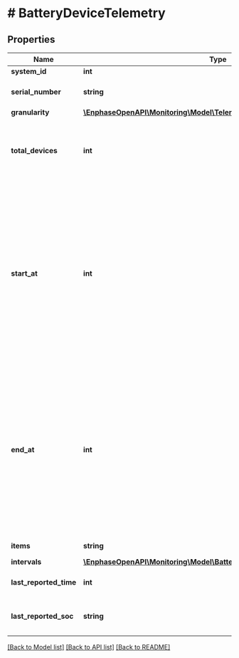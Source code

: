# # BatteryDeviceTelemetry

## Properties

Name | Type | Description | Notes
------------ | ------------- | ------------- | -------------
**system_id** | **int** | System ID. | [optional]
**serial_number** | **string** | Device serial number. | [optional]
**granularity** | [**\EnphaseOpenAPI\Monitoring\Model\TelemetryGranularityEnum**](TelemetryGranularityEnum.md) |  | [optional]
**total_devices** | **int** | Shall always be 1 since this is telemetry from individual micros. | [optional]
**start_at** | **int** | Start time of the data series. Either start_date or start_at will be present. By default start_at will appear in response. If start_date parameter passed in the url then start_date field will appear in response. | [optional]
**end_at** | **int** | End time of the data series. Either end_date or end_at will be present. By default end_at will appear in response. If end_date parameter passed in the url then end_date field will appear in response. | [optional]
**items** | **string** | List key &#39;intervals&#39;. | [optional]
**intervals** | [**\EnphaseOpenAPI\Monitoring\Model\BatteryDeviceTelemetryIntervalsInner[]**](BatteryDeviceTelemetryIntervalsInner.md) |  | [optional]
**last_reported_time** | **int** | Last reported timestamp. | [optional]
**last_reported_soc** | **string** | Last reported soc percentage. | [optional]

[[Back to Model list]](../../README.md#models) [[Back to API list]](../../README.md#endpoints) [[Back to README]](../../README.md)
